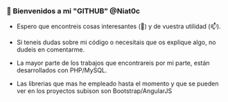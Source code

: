 ### 👋 Bienvenidos a mi "GITHUB" @Niat0c 

- Espero que encontreis cosas interesantes (👀) y de vuestra utilidad (📫).
- Si teneis dudas sobre mi código o necesitais que os explique algo, no dudeis en comentarme.

- La mayor parte de los trabajos que encontrareis por mi parte, están desarrollados con PHP/MySQL.
- Las librerias que mas he empleado hasta el momento y que se pueden ver en los proyectos subison son Bootstrap/AngularJS

<!---
Niat0c/Niat0c is a ✨ special ✨ repository because its `README.md` (this file) appears on your GitHub profile.
You can click the Preview link to take a look at your changes.
--->
